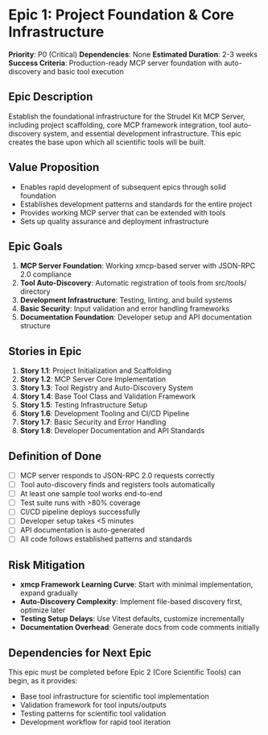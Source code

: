 # Epic 1: Project Foundation & Core Infrastructure

**Priority**: P0 (Critical)
**Dependencies**: None
**Estimated Duration**: 2-3 weeks
**Success Criteria**: Production-ready MCP server foundation with auto-discovery and basic tool execution

## Epic Description

Establish the foundational infrastructure for the Strudel Kit MCP Server, including project scaffolding, core MCP framework integration, tool auto-discovery system, and essential development infrastructure. This epic creates the base upon which all scientific tools will be built.

## Value Proposition

- Enables rapid development of subsequent epics through solid foundation
- Establishes development patterns and standards for the entire project
- Provides working MCP server that can be extended with tools
- Sets up quality assurance and deployment infrastructure

## Epic Goals

1. **MCP Server Foundation**: Working xmcp-based server with JSON-RPC 2.0 compliance
2. **Tool Auto-Discovery**: Automatic registration of tools from src/tools/ directory
3. **Development Infrastructure**: Testing, linting, and build systems
4. **Basic Security**: Input validation and error handling frameworks
5. **Documentation Foundation**: Developer setup and API documentation structure

## Stories in Epic

1. **Story 1.1**: Project Initialization and Scaffolding
2. **Story 1.2**: MCP Server Core Implementation
3. **Story 1.3**: Tool Registry and Auto-Discovery System
4. **Story 1.4**: Base Tool Class and Validation Framework
5. **Story 1.5**: Testing Infrastructure Setup
6. **Story 1.6**: Development Tooling and CI/CD Pipeline
7. **Story 1.7**: Basic Security and Error Handling
8. **Story 1.8**: Developer Documentation and API Standards

## Definition of Done

- [ ] MCP server responds to JSON-RPC 2.0 requests correctly
- [ ] Tool auto-discovery finds and registers tools automatically
- [ ] At least one sample tool works end-to-end
- [ ] Test suite runs with >80% coverage
- [ ] CI/CD pipeline deploys successfully
- [ ] Developer setup takes <5 minutes
- [ ] API documentation is auto-generated
- [ ] All code follows established patterns and standards

## Risk Mitigation

- **xmcp Framework Learning Curve**: Start with minimal implementation, expand gradually
- **Auto-Discovery Complexity**: Implement file-based discovery first, optimize later
- **Testing Setup Delays**: Use Vitest defaults, customize incrementally
- **Documentation Overhead**: Generate docs from code comments initially

## Dependencies for Next Epic

This epic must be completed before Epic 2 (Core Scientific Tools) can begin, as it provides:

- Base tool infrastructure for scientific tool implementation
- Validation framework for tool inputs/outputs
- Testing patterns for scientific tool validation
- Development workflow for rapid tool iteration
